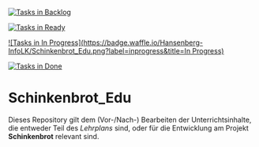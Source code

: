 [![Tasks in Backlog](https://badge.waffle.io/Hansenberg-InfoLK/Schinkenbrot_Edu.svg?label=backlog&title=Backlog)](http://waffle.io/Hansenberg-InfoLK/Schinkenbrot_Edu) 

[![Tasks in Ready](https://badge.waffle.io/Hansenberg-InfoLK/Schinkenbrot_Edu.png?label=ready&title=Ready)](https://waffle.io/Hansenberg-InfoLK/Schinkenbrot_Edu)

[![Tasks in In Progress](https://badge.waffle.io/Hansenberg-InfoLK/Schinkenbrot_Edu.png?label=inprogress&title=In Progress)](https://waffle.io/Hansenberg-InfoLK/Schinkenbrot_Edu)

[![Tasks in Done](https://badge.waffle.io/Hansenberg-InfoLK/Schinkenbrot_Edu.png?label=done&title=Done)](https://waffle.io/Hansenberg-InfoLK/Schinkenbrot_Edu)

# Schinkenbrot_Edu

Dieses Repository gilt dem (Vor-/Nach-) Bearbeiten der Unterrichtsinhalte, die entweder Teil des _Lehrplans_ sind, oder für die Entwicklung am Projekt **Schinkenbrot** relevant sind.
